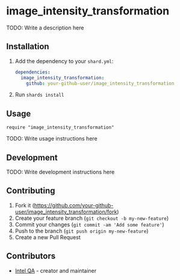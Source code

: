 # image_intensity_transformation

TODO: Write a description here

## Installation

1. Add the dependency to your `shard.yml`:

   ```yaml
   dependencies:
     image_intensity_transformation:
       github: your-github-user/image_intensity_transformation
   ```

2. Run `shards install`

## Usage

```crystal
require "image_intensity_transformation"
```

TODO: Write usage instructions here

## Development

TODO: Write development instructions here

## Contributing

1. Fork it (<https://github.com/your-github-user/image_intensity_transformation/fork>)
2. Create your feature branch (`git checkout -b my-new-feature`)
3. Commit your changes (`git commit -am 'Add some feature'`)
4. Push to the branch (`git push origin my-new-feature`)
5. Create a new Pull Request

## Contributors

- [Intel QA](https://github.com/your-github-user) - creator and maintainer
